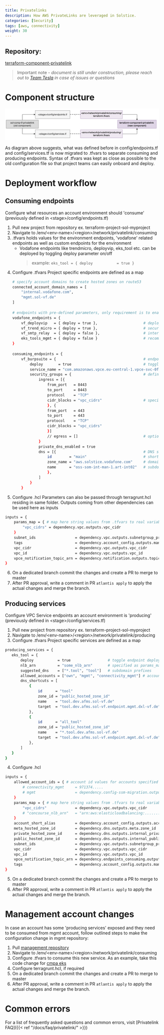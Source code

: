 ```yaml
---
title: Privatelinks
description: How AWS PrivateLinks are leveraged in Solstice.
categories: [Security]
tags: [aws, connectivity]
weight: 30
---
```


## Repository:

[terraform-component-privatelink](https://github.vodafone.com/VFDE-SOL/terraform-component-privatelink)

> Important note - *document is still under construction, please reach out to [Team Tesla](https://de.jira.agile.vodafone.com/secure/ShowObject.jspa?id=535582) in case of issues or questions*


# Component structure
![privatelink_component_structure](./privatelink_component_structure.png)

As diagram above suggests, what was defined before in config/endpoints.tf and config/services.tf is now migrated to .tfvars to separate consuming and producing endpoints.
Syntax of .tfvars was kept as close as possible to the old configuration file so that project teams can easily onboard and deploy.

# Deployment workflow
## Consuming endpoints
Configure what resources an account environment should 'consume' (previously defined in \<stage>/config/endpoints.tf)
1. Pull new project from repository ex. terraform-project-sol-myproject
2. Navigate to /env/\<env-name>/\<region>/network/privatelink/consuming
3. .tfvars holds values for the environment endpoints, 'vodafone' related endpoints as well as custom endpoints for the environment
    - Vodafone endpoints like trendmicro, deployvip, eks_tool etc. can be deployed by toggling deploy parameter on/off
        > example: `eks_tool = {
            deploy           = true
        }`
4. Configure .tfvars
Project specific endpoints are defined as a map
    ```sh
    # specify account domains to create hosted zones on route53
    connected_account_domain_names = [
        "internal.vodafone.com",
        "mgmt.sol-vf.de"
    ]

    # endpoints with pre-defined parameters, only requirement is to enable/disable as required per environment
    vodafone_endpoints = {
        vf_deployvip   = { deploy = true },                     # deployment requires principal to be allowed
        vf_trend_micro = { deploy = true },                     # security endpoint managed internally
        vf_smtp_relay  = { deploy = false },                    # internal mail relay endpoint
        eks_tools_mgmt = { deploy = false }                     # recommended if account has an EKS cluster
    }

    consuming_endpoints = {
        vf_burpsuite = {                                        # endpoint name
            deploy       = true                                 # toggle endpoint deployment
            service_name = "com.amazonaws.vpce.eu-central-1.vpce-svc-0fd16ff7305e59422g" # or a 'meta_endpoint'
            security_groups = {                                 # define ingress and egress rules directly for each endpoint
                ingress = [{
                    from_port   = 8443
                    to_port     = 8443
                    protocol    = "TCP"
                    cidr_blocks = "vpc_cidrs"                   # specified as params_map reference or as a cidr range
                    }, {
                    from_port   = 443
                    to_port     = 443
                    protocol    = "TCP"
                    cidr_blocks = "vpc_cidrs"
                    }]
                    // egress = []                              # optional, can be left commented out
                }
                private_dns_enabled = true
                dns = [{                                        # DNS shortcuts (if any) can be an empty list
                    id        = "main"                          # shortcut name
                    zone_name = "aws.solstice.vodafone.com"     # domain needs to be part of 'connected_account_domain_names'
                    name      = "oss-som-int-man-1.art-int02"   # subdomain prefix
                    },
                ]
            }
        }
    ```
5. Configure .hcl
Parameters can also be passed through terragrunt.hcl residing in same folder. Outputs coming from other dependencies can be used here as inputs
```sh
inputs = {
    params_map = { # map here string values from .tfvars to real variables or values
        "vpc_cidrs" = dependency.vpc.outputs.vpc_cidr
    }
    subnet_ids                  = dependency.vpc.outputs.subnetgroup_private.subnets
    tags                        = dependency.account_config.outputs.mandatory_tags
    vpc_cidr                    = dependency.vpc.outputs.vpc_cidr
    vpc_id                      = dependency.vpc.outputs.vpc_id
    vpce_notification_topic_arn = dependency.notification.outputs.topic_map["info-topic-arn"]
}
```

6. On a dedicated branch commit the changes and create a PR to merge to master
7. After PR approval, write a comment in PR `atlantis apply` to apply the actual changes and merge the branch.

## Producing services
Configure VPC Service endpoints an account environment is 'producing' (previously defined in \<stage>/config/services.tf)
1. Pull new project from repository ex. terraform-project-sol-myproject
2. Navigate to /env/\<env-name>/\<region>/network/privatelink/producing
3. Configure .tfvars
Project specific services are defined as a map
 ```sh
producing_services = {
    eks_tool = {
        deploy           = true                 # toggle endpoint deployment
        nlb_arn          = "some_nlb_arn"       # specified as params_map reference from .hcl or directly as ARN
        suggested_dns    = ["*.tool", "tool"]   # subdomain prefixes
        allowed_accounts = ["own", "mgmt", "connectivity_mgmt"] # account references need to be specified in .hcl params_map object
        dns_shortcuts = [
            {
                id      = "tool"                                            # shorcut name (can be anything)
                zone_id = "public_hosted_zone_id"                           # zone id as a referenced in .hcl
                name    = "tool.dev.afms.sol-vf.de"                         # full DNS name
                target  = "tool.dev.afms.sol-vf.endpoint.mgmt.dxl-vf.de"    # producing service target
            },
            {
                id      = "all_tool"
                zone_id = "public_hosted_zone_id"
                name    = "*.tool.dev.afms.sol-vf.de"
                target  = "tool.dev.afms.sol-vf.endpoint.mgmt.dxl-vf.de"
            },
        ]
    }
}
```
4. Configure .hcl
```sh
inputs = {
    allowed_account_ids = { # account id values for accounts specified in .tfvars
        # connectivity_mgmt     = 971374.....
        # mgmt                  = dependency.config-ssm-migration.outputs.account_ids["mgmt"]
    }
    params_map = { # map here string values from .tfvars to real variables or values
        "vpc_cidrs"             = dependency.vpc.outputs.vpc_cidr
        # "concourse_nlb_arn"   = "arn:aws:elasticloadbalancing:........"
    }
    account_short_alias         = dependency.account_config.outputs.account.short_alias
    meta_hosted_zone_id         = dependency.dns.outputs.meta.zone_id
    private_hosted_zone_id      = dependency.dns.outputs.internal_private.zone_id
    public_hosted_zone_id       = dependency.dns.outputs.internal_public.zone_id
    subnet_ids                  = dependency.vpc.outputs.subnetgroup_private.subnets
    vpc_cidr                    = dependency.vpc.outputs.vpc_cidr
    vpc_id                      = dependency.vpc.outputs.vpc_id
    vpce_notification_topic_arn = dependency.endpoints_consuming.outputs.endpoint_notification_topic_arn
    tags                        = dependency.account_config.outputs.mandatory_tags
}
```
5. On a dedicated branch commit the changes and create a PR to merge to master
6. After PR approval, write a comment in PR `atlantis apply` to apply the actual changes and merge the branch.

# Management account changes

In case an account has some 'producing services' exposed and they need to be consumed from mgmt account, follow outlined steps to make the configuration change in mgmt repository:

1. Pull [management repository](https://github.vodafone.com/VFDE-SOL/terraform-project-sol-mgmt)
2. Navigate to /env/\<env-name>/\<region>/network/privatelink/consuming
3. Configure .tfvars to consume this new service.
As an example, take this code change for [cmpa eks](https://github.vodafone.com/VFDE-SOL/terraform-project-sol-mgmt/commit/5441d1d1214f95b1ad6c02631577a2c0ac08f979)
5. Configure terragrunt.hcl, if required
6. On a dedicated branch commit the changes and create a PR to merge to master
7. After PR approval, write a comment in PR `atlantis apply` to apply the actual changes and merge the branch.

# Common errors
For a list of frequently asked questions and common errors, visit [Privatelink FAQ]({{< ref "/docs/faq/privatelink/" >}})
